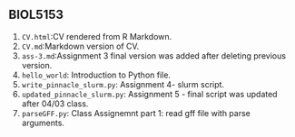 ## BIOL5153

1. `CV.html`:CV rendered from R Markdown.
2. `CV.md`:Markdown version of CV.
3. `ass-3.md`:Assignment 3 final version was added after deleting previous version.
4. `hello_world`: Introduction to Python file.
5. `write_pinnacle_slurm.py`: Assignment 4- slurm script.
6. `updated_pinnacle_slurm.py`: Assignment 5 - final script was updated after 04/03 class.
7. `parseGFF.py`: Class Assignemnt part 1: read gff file with parse arguments.

